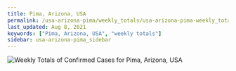 ```yaml
---
title: Pima, Arizona, USA
permalink: /usa-arizona-pima/weekly_totals/usa-arizona-pima-weekly_totals.html
last_updated: Aug 8, 2021
keywords: ["Pima, Arizona, USA", "weekly totals"]
sidebar: usa-arizona-pima_sidebar
---
```


![Weekly Totals of Confirmed Cases for Pima, Arizona, USA](/covid_tracker/images/graphs/usa-arizona-pima-weekly_totals_graph.png)
